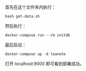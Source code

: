 首先在这个文件夹内执行：
```
bash get-data.sh
```

然后执行：
```
docker-compose run --rm initdb
```

最后启动：
```
docker-compose up -d leanote
```

打开 localhost:9000 即可看到部署成功。
